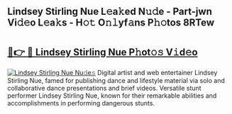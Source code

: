 ## Lindsey Stirling Nue L𝚎a𝚔ed N𝚞𝚍e - Part-jwn Vi𝚍𝚎o L𝚎a𝚔s - H𝚘𝚝 O𝚗𝚕yf𝚊ns P𝚑𝚘tos 8RTew

# <h2><a href="http://kf7xx6.oniu.top/?m=Lindsey+Stirling+Nue">🔗👉 🔴 Lindsey Stirling Nue P𝚑ot𝚘𝚜 V𝚒d𝚎o</a></h2>

[![Lindsey Stirling Nue Nu𝚍e𝚜](https://i.imgur.com/0qMVB7G.gif)](http://kf7xx6.oniu.top/?m=Lindsey+Stirling+Nue)
Digital artist and web entertainer Lindsey Stirling Nue, famed for publishing dance and lifestyle material via solo and collaborative dance presentations and brief videos. Versatile stunt performer Lindsey Stirling Nue, known for their remarkable abilities and accomplishments in performing dangerous stunts.  
